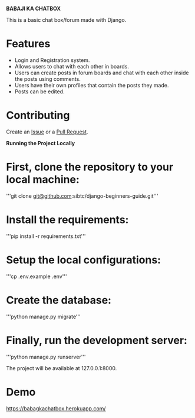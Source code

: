 **BABAJI KA CHATBOX**

This is a basic chat box/forum made with Django.

# Features

- Login and Registration system.
- Allows users to chat with each other in boards.
- Users can create posts in forum boards and chat with each other inside the posts using comments.
- Users have their own profiles that contain the posts they made.
- Posts can be edited.

# Contributing

Create an [Issue](https://github.com/knakul853/babagkachatbox/issues) or a [Pull Request](https://github.com/knakul853/babagkachatbox/pulls).

**Running the Project Locally**

# First, clone the repository to your local machine:

'''git clone git@github.com:sibtc/django-beginners-guide.git'''

# Install the requirements:

'''pip install -r requirements.txt'''

# Setup the local configurations:

'''cp .env.example .env'''

# Create the database:

'''python manage.py migrate'''

# Finally, run the development server:

'''python manage.py runserver'''

The project will be available at 127.0.0.1:8000.





# Demo

https://babagkachatbox.herokuapp.com/
